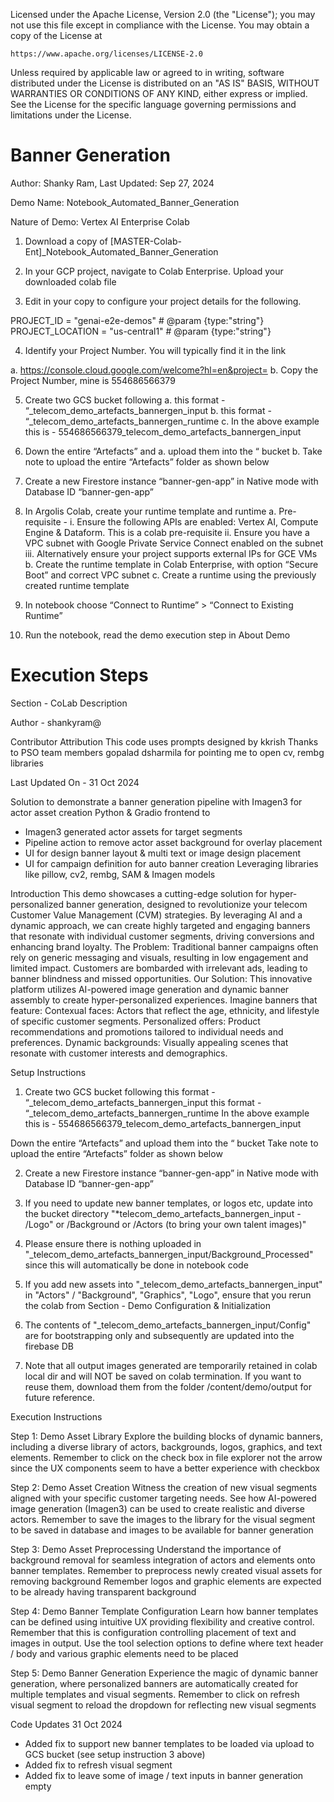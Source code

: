 Licensed under the Apache License, Version 2.0 (the "License");
you may not use this file except in compliance with the License.
You may obtain a copy of the License at

    https://www.apache.org/licenses/LICENSE-2.0

Unless required by applicable law or agreed to in writing, software
distributed under the License is distributed on an "AS IS" BASIS,
WITHOUT WARRANTIES OR CONDITIONS OF ANY KIND, either express or implied.
See the License for the specific language governing permissions and
limitations under the License.

# Banner Generation

Author: Shanky Ram, Last Updated: Sep 27, 2024

Demo Name: Notebook_Automated_Banner_Generation

Nature of Demo: Vertex AI Enterprise Colab

1.	Download a copy of [MASTER-Colab-Ent]_Notebook_Automated_Banner_Generation

2.	In your GCP project, navigate to Colab Enterprise. Upload your downloaded colab file

3.	Edit in your copy to configure your project details for the following.

PROJECT_ID = "genai-e2e-demos" # @param {type:"string"}
PROJECT_LOCATION = "us-central1" # @param {type:"string"}

4.	Identify your Project Number. You will typically find it in the link

a.	https://console.cloud.google.com/welcome?hl=en&project=<your project ID>
b.	Copy the Project Number, mine is 554686566379

5.	Create two GCS bucket following 
a.	this format - “<Project Number>_telecom_demo_artefacts_bannergen_input
b.	this format - “<Project Number>_telecom_demo_artefacts_bannergen_runtime
c.	In the above example this is - 554686566379_telecom_demo_artefacts_bannergen_input

6.	Down the entire “Artefacts” and 
a.	upload them into the “ bucket
b.	Take note to upload the entire “Artefacts” folder as shown below

7.	Create a new Firestore instance “banner-gen-app” in Native mode with Database ID “banner-gen-app”

8.	In Argolis Colab, create your runtime template and runtime
a.	Pre-requisite - 
i.	Ensure the following APIs are enabled: Vertex AI, Compute Engine & Dataform. This is a colab pre-requisite
ii.	Ensure you have a VPC subnet with Google Private Service Connect enabled on the subnet 
iii.	Alternatively ensure your project supports external IPs for GCE VMs
b.	Create the runtime template in Colab Enterprise, with option “Secure Boot” and correct VPC subnet
c.	Create a runtime using the previously created runtime template

9.	In notebook choose “Connect to Runtime” > “Connect to Existing Runtime”

10.	Run the notebook, read the demo execution step in About Demo

# Execution Steps
Section - CoLab Description

Author - shankyram@

Contributor Attribution
This code uses prompts designed by kkrish
Thanks to PSO team members gopalad dsharmila for pointing me to open cv, rembg libraries

Last Updated On - 31 Oct 2024

Solution to demonstrate a banner generation pipeline with
Imagen3 for actor asset creation
Python & Gradio frontend to
   * Imagen3 generated actor assets for target segments
   * Pipeline action to remove actor asset background for overlay placement
   * UI for design banner layout & multi text or image design placement
   * UI for campaign definition for auto banner creation
Leveraging libraries like pillow, cv2, rembg, SAM & Imagen models

Introduction
This demo showcases a cutting-edge solution for hyper-personalized banner generation, designed to revolutionize your telecom Customer Value Management (CVM) strategies. By leveraging AI and a dynamic approach, we can create highly targeted and engaging banners that resonate with individual customer segments, driving conversions and enhancing brand loyalty.
The Problem: Traditional banner campaigns often rely on generic messaging and visuals, resulting in low engagement and limited impact. Customers are bombarded with irrelevant ads, leading to banner blindness and missed opportunities.
Our Solution: This innovative platform utilizes AI-powered image generation and dynamic banner assembly to create hyper-personalized experiences. Imagine banners that feature:
Contexual faces: Actors that reflect the age, ethnicity, and lifestyle of specific customer segments.
Personalized offers: Product recommendations and promotions tailored to individual needs and preferences.
Dynamic backgrounds: Visually appealing scenes that resonate with customer interests and demographics.

Setup Instructions

1. Create two GCS bucket following
  this format - “<Project Number>_telecom_demo_artefacts_bannergen_input
  this format - “<Project Number>_telecom_demo_artefacts_bannergen_runtime
  In the above example this is - 554686566379_telecom_demo_artefacts_bannergen_input

  Down the entire “Artefacts” and
  upload them into the “ bucket
  Take note to upload the entire “Artefacts” folder as shown below

2. Create a new Firestore instance “banner-gen-app” in Native mode with Database ID “banner-gen-app”

3. If you need to update new banner templates, or logos etc, update into the bucket directory "*telecom_demo_artefacts_bannergen_input - /Logo" or /Background or /Actors (to bring your own talent images)"
4. Please ensure there is nothing uploaded in "_telecom_demo_artefacts_bannergen_input/Background_Processed" since this will automatically be done in notebook code
5. If you add new assets into "_telecom_demo_artefacts_bannergen_input" in "Actors" / "Background", "Graphics", "Logo", ensure that you rerun the colab from Section - Demo Configuration & Initialization
6. The contents of "_telecom_demo_artefacts_bannergen_input/Config" are for bootstrapping only and subsequently are updated into the firebase DB

7. Note that all output images generated are temporarily retained in colab local dir and will NOT be saved on colab termination. If you want to reuse them, download them from the folder /content/demo/output for future reference.

Execution Instructions

Step 1: Demo Asset Library
Explore the building blocks of dynamic banners, including a diverse library of actors, backgrounds, logos, graphics, and text elements.
Remember to click on the check box in file explorer not the arrow since the UX components seem to have a better experience with checkbox

Step 2: Demo Asset Creation
Witness the creation of new visual segments aligned with your specific customer targeting needs.
See how AI-powered image generation (Imagen3) can be used to create realistic and diverse actors.
Remember to save the images to the library for the visual segment to be saved in database and images to be available for banner generation

Step 3: Demo Asset Preprocessing
Understand the importance of background removal for seamless integration of actors and elements onto banner templates.
Remember to preprocess newly created visual assets for removing background
Remember logos and graphic elements are expected to be already having transparent background

Step 4: Demo Banner Template Configuration
Learn how banner templates can be defined using intuitive UX providing flexibility and creative control.
Remember that this is configuration controlling placement of text and images in output. Use the tool selection options to define where text header / body and various graphic elements need to be placed

Step 5: Demo Banner Generation
Experience the magic of dynamic banner generation, where personalized banners are automatically created for multiple templates and visual segments.
Remember to click on refresh visual segment to reload the dropdown for reflecting new visual segments

Code Updates
31 Oct 2024
 - Added fix to support new banner templates to be loaded via upload to GCS bucket (see setup instruction 3 above)
 - Added fix to refresh visual segment
 - Added fix to leave some of image / text inputs in banner generation empty
    
